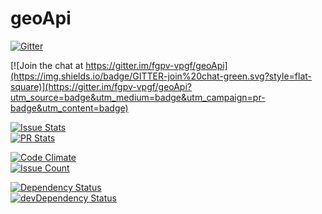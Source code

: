 # geoApi

[![Gitter](https://badges.gitter.im/Join%20Chat.svg)](https://gitter.im/fgpv-vpgf/geoApi?utm_source=badge&utm_medium=badge&utm_campaign=pr-badge&utm_content=badge)

[![Join the chat at https://gitter.im/fgpv-vpgf/geoApi](https://img.shields.io/badge/GITTER-join%20chat-green.svg?style=flat-square)](https://gitter.im/fgpv-vpgf/geoApi?utm_source=badge&utm_medium=badge&utm_campaign=pr-badge&utm_content=badge)

[![Issue Stats](http://www.issuestats.com/github/fgpv-vpgf/geoApi/badge/issue?style=flat-square)](http://www.issuestats.com/github/fgpv-vpgf/geoApi)<br />
[![PR Stats](http://www.issuestats.com/github/fgpv-vpgf/geoApi/badge/pr?style=flat-square)](http://www.issuestats.com/github/fgpv-vpgf/geoApi)

[![Code Climate](https://codeclimate.com/github/fgpv-vpgf/geoApi/badges/gpa.svg)](https://codeclimate.com/github/fgpv-vpgf/geoApi)<br />
[![Issue Count](https://codeclimate.com/github/fgpv-vpgf/geoApi/badges/issue_count.svg)](https://codeclimate.com/github/fgpv-vpgf/geoApi)

[![Dependency Status](https://david-dm.org/fgpv-vpgf/geoApi.svg?style=flat-square)](https://david-dm.org/fgpv-vpgf/geoApi)<br />
[![devDependency Status](https://david-dm.org/fgpv-vpgf/geoApi/dev-status.svg?style=flat-square)](https://david-dm.org/fgpv-vpgf/geoApi#info=devDependencies)
